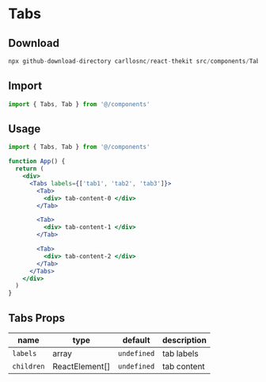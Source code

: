 # Tabs

## Download

```c
npx github-download-directory carllosnc/react-thekit src/components/Tabs
```

## Import

```jsx
import { Tabs, Tab } from '@/components'
```

## Usage

```jsx
import { Tabs, Tab } from '@/components'

function App() {
  return (
    <div>
      <Tabs labels={['tab1', 'tab2', 'tab3']}>
        <Tab>
          <div> tab-content-0 </div>
        </Tab>

        <Tab>
          <div> tab-content-1 </div>
        </Tab>

        <Tab>
          <div> tab-content-2 </div>
        </Tab>
      </Tabs>
    </div>
  )
}
```

## Tabs Props

| name       | type           | default     | description |
| ---------- | -------------- | ----------- | ----------- |
| `labels`   | array          | `undefined` | tab labels  |
| `children` | ReactElement[] | `undefined` | tab content |

